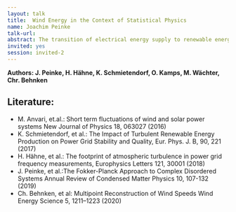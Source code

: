 ```yaml
---
layout: talk
title:  Wind Energy in the Context of Statistical Physics
name: Joachim Peinke 
talk-url: 
abstract: The transition of electrical energy supply to renewable energy sources significantly increases the complexity of this system. In addition to energy consumption, the energy supply is increasingly fluctuating. The replacement of fossil power plants by wind turbines and photovoltaic cells reduces the smoothing effect of the inertia of the rotating machines of conventional power plants. In addition, the underlying statistics of energy supply become very demanding, since wind and solar energy are based on the turbulent energy resources, namely wind and clouds. The statistical challenges of the turbulent resources lie in the multiple correlations and multi-scale properties that cause highly unbalanced dynamics. The power grid is driven by non-Gaussian statistics with extreme events. In this paper a concept of statistical physics is presented, which includes a common multi-point statistic and short-term forecasting. In particular, we discuss the use of Fokker-Planck equations as well as entropy concepts that allow to study fluctuation theorems and to specify singular events.
invited: yes
session: invited-2
---
```


**Authors: J. Peinke, H. Hähne, K. Schmietendorf, O. Kamps, M. Wächter, Chr. Behnken**

## Literature:
- M. Anvari, et.al.: Short term fluctuations of wind and solar power systems New Journal of Physics 18, 063027 (2016) 
- K. Schmietendorf, et al.: The Impact of Turbulent Renewable Energy Production on Power Grid Stability and Quality, Eur. Phys. J. B, 90, 221 (2017)
- H. Hähne, et al.: The footprint of atmospheric turbulence in power grid frequency measurements, Europhysics Letters 121, 30001 (2018)
- J. Peinke, et al.:The Fokker-Planck Approach to Complex Disordered Systems Annual Review of Condensed Matter Physics 10, 107-132 (2019)
- Ch. Behnken, et al: Multipoint Reconstruction of Wind Speeds Wind Energy Science 5, 1211–1223 (2020)

